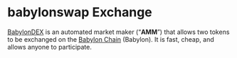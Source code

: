 # babylonswap Exchange

[BabylonDEX](https://dex.Babylonchain.com/) is an automated market maker (“**AMM**”) that allows two tokens to be exchanged on the [Babylon Chain](https://www.Babylonchain.com) (Babylon). It is fast, cheap, and allows anyone to participate.
